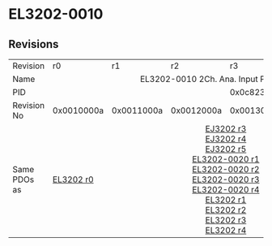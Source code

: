# EL3202-0010

## Revisions
<table>
<tr>
<td>Revision</td>
<td>r0</td>
<td>r1</td>
<td>r2</td>
<td>r3</td>
<td>r4</td>
<td>r5</td>
<td>r6</td>
</tr>
<tr>
<td>Name</td>
<td colspan=7 align="center">EL3202-0010 2Ch. Ana. Input PT100 (RTD), High Precision</td>
</tr>
<tr>
<td>PID</td>
<td colspan=7 align="center">0x0c823052</td>
</tr>
<tr>
<td>Revision No</td>
<td>0x0010000a</td>
<td>0x0011000a</td>
<td>0x0012000a</td>
<td>0x0013000a</td>
<td>0x0014000a</td>
<td>0x0015000a</td>
<td>0x0016000a</td>
</tr>
<tr>
<td>Same PDOs as</td>
<td><a href="EL3202.md">EL3202 r0</a></td>
<td colspan=4 align="center"><a href="EJ3202.md">EJ3202 r3</a><br/><a href="EJ3202.md">EJ3202 r4</a><br/><a href="EJ3202.md">EJ3202 r5</a><br/><a href="EL3202-0020.md">EL3202-0020 r1</a><br/><a href="EL3202-0020.md">EL3202-0020 r2</a><br/><a href="EL3202-0020.md">EL3202-0020 r3</a><br/><a href="EL3202-0020.md">EL3202-0020 r4</a><br/><a href="EL3202.md">EL3202 r1</a><br/><a href="EL3202.md">EL3202 r2</a><br/><a href="EL3202.md">EL3202 r3</a><br/><a href="EL3202.md">EL3202 r4</a></td>
<td colspan=2 align="center"><a href="EL3202-0020.md">EL3202-0020 r5</a><br/><a href="EL3202-0020.md">EL3202-0020 r6</a><br/><a href="EL3202-0030.md">EL3202-0030 r6</a><br/><a href="EL3202.md">EL3202 r5</a><br/><a href="EL3202.md">EL3202 r6</a></td>
</tr>
</table>
